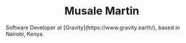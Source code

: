 <center><h1>Musale Martin</h1></center>
Software Developer at [Gravity](https://www.gravity.earth/), based in Nairobi, Kenya.
